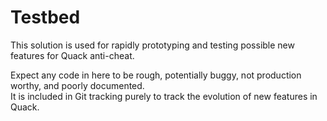 # Testbed
This solution is used for rapidly prototyping and testing possible new features for Quack anti-cheat.    

Expect any code in here to be rough, potentially buggy, not production worthy, and poorly documented.    
It is included in Git tracking purely to track the evolution of new features in Quack.    